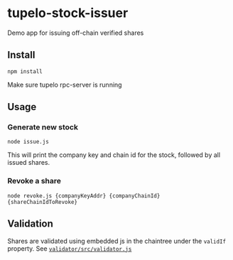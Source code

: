 # tupelo-stock-issuer
Demo app for issuing off-chain verified shares

## Install
`npm install`

Make sure tupelo rpc-server is running

## Usage

### Generate new stock
`node issue.js`

This will print the company key and chain id for the stock, followed by all issued shares.

### Revoke a share
`node revoke.js {companyKeyAddr} {companyChainId} {shareChainIdToRevoke}`

## Validation
Shares are validated using embedded js in the chaintree under the `validIf` property. See [`validator/src/validator.js`](validator/src/validator.js)
